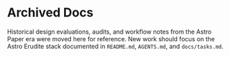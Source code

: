 # Archived Docs

Historical design evaluations, audits, and workflow notes from the Astro Paper era were moved here for reference. New work should focus on the Astro Erudite stack documented in `README.md`, `AGENTS.md`, and `docs/tasks.md`.
